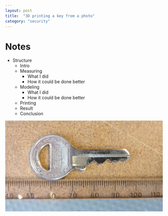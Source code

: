 ```yaml
---
layout: post
title:  "3D printing a key from a photo"
category: "security"
---
```


# Notes
* Structure
    * Intro
    * Measuring
        * What I did
        * How it could be done better
    * Modeling
        * What I did
        * How it could be done better
    * Printing
    * Result
    * Conclusion

![Measuring the key](/assets/3d-printing-a-key/measuring-the-key.jpg)

<!--more-->